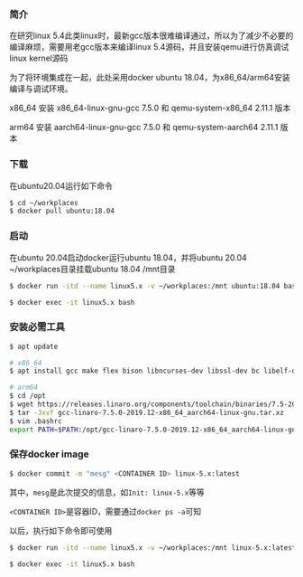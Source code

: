 ### 简介

在研究linux 5.4此类linux时，最新gcc版本很难编译通过，所以为了减少不必要的编译麻烦，需要用老gcc版本来编译linux 5.4源码，并且安装qemu进行仿真调试linux kernel源码

为了将环境集成在一起，此处采用docker ubuntu 18.04，为x86_64/arm64安装编译与调试环境。

x86_64 安装 x86_64-linux-gnu-gcc 7.5.0 和 qemu-system-x86_64 2.11.1 版本

arm64 安装 aarch64-linux-gnu-gcc 7.5.0 和 qemu-system-aarch64 2.11.1 版本

### 下载

在ubuntu20.04运行如下命令

```bash
$ cd ~/workplaces
$ docker pull ubuntu:18.04
```

### 启动

在ubuntu 20.04启动docker运行ubuntu 18.04，并将ubuntu 20.04 ~/workplaces目录挂载ubuntu 18.04 /mnt目录

```bash
$ docker run -itd --name linux5.x -v ~/workplaces:/mnt ubuntu:18.04 bash

$ docker exec -it linux5.x bash
```

### 安装必需工具

```bash
$ apt update

# x86_64
$ apt install gcc make flex bison libncurses-dev libssl-dev bc libelf-dev file g++ patch wget cpio unzip rsync python3 perl qemu

# arm64
$ cd /opt
$ wget https://releases.linaro.org/components/toolchain/binaries/7.5-2019.12/aarch64-linux-gnu/gcc-linaro-7.5.0-2019.12-x86_64_aarch64-linux-gnu.tar.xz
$ tar -Jxvf gcc-linaro-7.5.0-2019.12-x86_64_aarch64-linux-gnu.tar.xz
$ vim .bashrc
export PATH=$PATH:/opt/gcc-linaro-7.5.0-2019.12-x86_64_aarch64-linux-gnu/bin
```

### 保存docker image

```bash
$ docker commit -m "mesg" <CONTAINER ID> linux-5.x:latest
```

其中，`mesg`是此次提交的信息，如`Init: linux-5.x`等等

`<CONTAINER ID>`是容器ID，需要通过`docker ps -a`可知

以后，执行如下命令即可使用

```bash
$ docker run -itd --name linux5.x -v ~/workplaces:/mnt linux-5.x:latest bash

$ docker exec -it linux5.x bash
```

